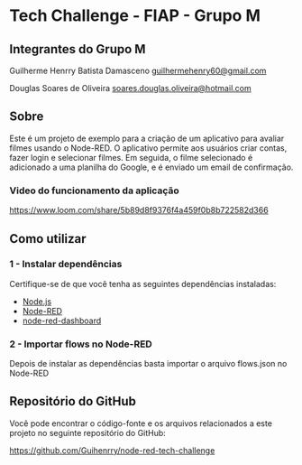 # Tech Challenge - FIAP - Grupo M

## Integrantes do Grupo M

Guilherme Henrry Batista Damasceno
guilhermehenry60@gmail.com

Douglas Soares de Oliveira
soares.douglas.oliveira@hotmail.com

## Sobre

Este é um projeto de exemplo para a criação de um aplicativo para avaliar filmes usando o Node-RED. O aplicativo permite aos usuários criar contas, fazer login e selecionar filmes. Em seguida, o filme selecionado é adicionado a uma planilha do Google, e é enviado um email de confirmação.

### Video do funcionamento da aplicação

https://www.loom.com/share/5b89d8f9376f4a459f0b8b722582d366

## Como utilizar

### 1 - Instalar dependências

Certifique-se de que você tenha as seguintes dependências instaladas:

- [Node.js](https://nodejs.org/en)
- [Node-RED](https://nodered.org/docs/getting-started/local)
- [node-red-dashboard](https://flows.nodered.org/node/node-red-dashboard)

### 2 - Importar flows no Node-RED

Depois de instalar as dependências basta importar o arquivo flows.json no Node-RED

## Repositório do GitHub

Você pode encontrar o código-fonte e os arquivos relacionados a este projeto no seguinte repositório do GitHub:

https://github.com/Guihenrry/node-red-tech-challenge
